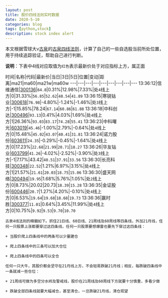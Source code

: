 ```yaml
---
layout: post
title: 股价四线法则实时数据
date: 2020-5-10
categories: blog
tags: [python,stock]
description: stock index alert
---
```



本文根据雪球大v[古泉](https://xueqiu.com/u/7148646888)的[古泉四线法则](https://xueqiu.com/7148646888/130498192)，计算了自己的一些自选股当前所处位置，用于持续追踪验证，帮助自己进行判断。

**说明**：下表中4线对应取值为`红色`表示最新价处于对应指标上方，属正面

时间|名称|代码|最新价|当日|3日|5日|位置|变动|距离|ma21|ma60|ma21w|ma60w
---|---|---|---|---|---|---|---|---
13:36:12|信维通信|[300136](https://xueqiu.com/S/SZ300136)|`64.8`|0.31%|12.98%|7.33%|处`4`线上方|0|31.33%|`56.85`|`52.62`|`48.54`|`41.89`
13:36:15|寒锐钴业|[300618](https://xueqiu.com/S/SZ300618)|`76.98`|-4.80%|-1.24%|-1.46%|处`3`线上方|-1|15.85%|78.24|`67.14`|`60.86`|`61.88`
13:36:18|中科创达|[300496](https://xueqiu.com/S/SZ300496)|`93.13`|0.41%|4.03%|1.69%|处`4`线上方|1|26.36%|`93.03`|`83.17`|`74.28`|`55.41`
13:36:23|中科曙光|[603019](https://xueqiu.com/S/SH603019)|`45.46`|-1.00%|2.79%|-0.64%|处`4`线上方|0|15.48%|`45.02`|`43.07`|`40.41`|`31.81`
13:36:24|诺力股份|[603611](https://xueqiu.com/S/SH603611)|`24.35`|-0.29%|-0.45%|-1.64%|处`4`线上方|0|17.23%|`22.68`|`21.99`|`20.71`|`18.27`
13:36:26|华友钴业|[603799](https://xueqiu.com/S/SH603799)|`41.26`|-4.02%|-2.52%|-3.90%|处`3`线上方|-1|7.17%|43.42|`40.51`|`37.91`|`33.56`
13:36:30|长亮科技|[300348](https://xueqiu.com/S/SZ300348)|`22.52`|1.21%|6.97%|3.15%|处`4`线上方|1|21.57%|`21.61`|`20.03`|`18.75`|`15.06`
13:36:30|盛天网络|[300494](https://xueqiu.com/S/SZ300494)|`19.95`|1.68%|5.76%|1.05%|处`2`线上方|0|8.73%|20.02|20.73|`18.39`|`15.28`
13:36:35|金证股份|[600446](https://xueqiu.com/S/SH600446)|`20.7`|1.27%|4.20%|-0.10%|处`4`线上方|0|6.53%|`19.64`|`19.68`|`18.68`|`19.73`
13:36:36|赢时胜|[300377](https://xueqiu.com/S/SZ300377)|`11.01`|0.64%|3.45%|11.99%|处`4`线上方|0|10.75%|`9.92`|`9.53`|`9.70`|`10.70`

```
古泉4线法则的精髓如下。抓住21日线、60日线、21周线及60周线等四条线，外加21月线，任何一只股票上涨都要穿过这四条线，任何一只股票要想爆雷也要先下穿过这四条线：

+ 当股价爬上四条线中的两条可以少量建仓

+ 爬上四条线中的三条可以加大仓位

+ 爬上四条线中的四条可以全仓

任何一只大牛，其股价都会坚守在21月线上方，不会轻易跌破21月线；相反，每跌破四条线中一条就减一些仓位：

+ 21周线可做为多空分水岭及警戒线，股价在21周线及60周线下方就要十分慎重，多看少做

+ 跌破全部四条线就要大幅减仓，甚至清仓，一旦跌破21月线，清仓观望
```